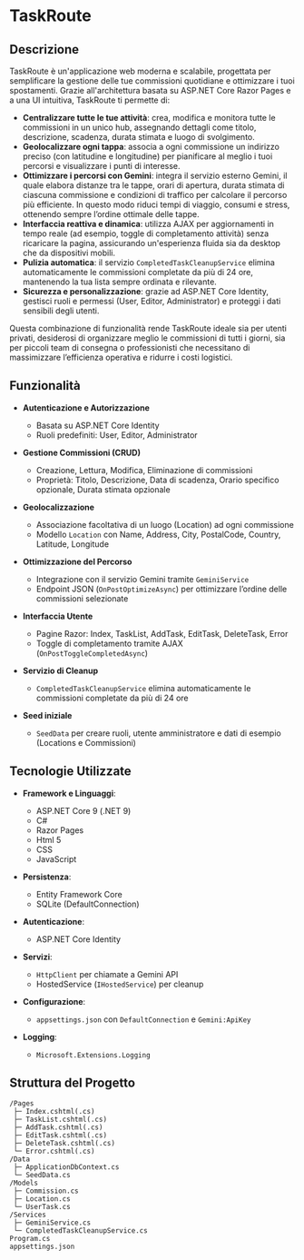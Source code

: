 # TaskRoute

## Descrizione

TaskRoute è un'applicazione web moderna e scalabile, progettata per semplificare la gestione delle tue commissioni quotidiane e ottimizzare i tuoi spostamenti. Grazie all'architettura basata su ASP.NET Core Razor Pages e a una UI intuitiva, TaskRoute ti permette di:

* **Centralizzare tutte le tue attività**: crea, modifica e monitora tutte le commissioni in un unico hub, assegnando dettagli come titolo, descrizione, scadenza, durata stimata e luogo di svolgimento.
* **Geolocalizzare ogni tappa**: associa a ogni commissione un indirizzo preciso (con latitudine e longitudine) per pianificare al meglio i tuoi percorsi e visualizzare i punti di interesse.
* **Ottimizzare i percorsi con Gemini**: integra il servizio esterno Gemini, il quale elabora distanze tra le tappe, orari di apertura, durata stimata di ciascuna commissione e condizioni di traffico per calcolare il percorso più efficiente. In questo modo riduci tempi di viaggio, consumi e stress, ottenendo sempre l’ordine ottimale delle tappe.
* **Interfaccia reattiva e dinamica**: utilizza AJAX per aggiornamenti in tempo reale (ad esempio, toggle di completamento attività) senza ricaricare la pagina, assicurando un'esperienza fluida sia da desktop che da dispositivi mobili.
* **Pulizia automatica**: il servizio `CompletedTaskCleanupService` elimina automaticamente le commissioni completate da più di 24 ore, mantenendo la tua lista sempre ordinata e rilevante.
* **Sicurezza e personalizzazione**: grazie ad ASP.NET Core Identity, gestisci ruoli e permessi (User, Editor, Administrator) e proteggi i dati sensibili degli utenti.

Questa combinazione di funzionalità rende TaskRoute ideale sia per utenti privati, desiderosi di organizzare meglio le commissioni di tutti i giorni, sia per piccoli team di consegna o professionisti che necessitano di massimizzare l’efficienza operativa e ridurre i costi logistici.

## Funzionalità

* **Autenticazione e Autorizzazione**

  * Basata su ASP.NET Core Identity
  * Ruoli predefiniti: User, Editor, Administrator
* **Gestione Commissioni (CRUD)**

  * Creazione, Lettura, Modifica, Eliminazione di commissioni
  * Proprietà: Titolo, Descrizione, Data di scadenza, Orario specifico opzionale, Durata stimata opzionale
* **Geolocalizzazione**

  * Associazione facoltativa di un luogo (Location) ad ogni commissione
  * Modello `Location` con Name, Address, City, PostalCode, Country, Latitude, Longitude
* **Ottimizzazione del Percorso**

  * Integrazione con il servizio Gemini tramite `GeminiService`
  * Endpoint JSON (`OnPostOptimizeAsync`) per ottimizzare l’ordine delle commissioni selezionate
* **Interfaccia Utente**

  * Pagine Razor: Index, TaskList, AddTask, EditTask, DeleteTask, Error
  * Toggle di completamento tramite AJAX (`OnPostToggleCompletedAsync`)
* **Servizio di Cleanup**

  * `CompletedTaskCleanupService` elimina automaticamente le commissioni completate da più di 24 ore
* **Seed iniziale**

  * `SeedData` per creare ruoli, utente amministratore e dati di esempio (Locations e Commissioni)

## Tecnologie Utilizzate

* **Framework e Linguaggi**:

  * ASP.NET Core 9 (.NET 9)
  * C#
  * Razor Pages
  * Html 5
  * CSS
  * JavaScript
* **Persistenza**:

  * Entity Framework Core
  * SQLite (DefaultConnection)
* **Autenticazione**:

  * ASP.NET Core Identity
* **Servizi**:

  * `HttpClient` per chiamate a Gemini API
  * HostedService (`IHostedService`) per cleanup
* **Configurazione**:

  * `appsettings.json` con `DefaultConnection` e `Gemini:ApiKey`
* **Logging**:

  * `Microsoft.Extensions.Logging`

## Struttura del Progetto

```
/Pages
 ├─ Index.cshtml(.cs)
 ├─ TaskList.cshtml(.cs)
 ├─ AddTask.cshtml(.cs)
 ├─ EditTask.cshtml(.cs)
 ├─ DeleteTask.cshtml(.cs)
 └─ Error.cshtml(.cs)
/Data
 ├─ ApplicationDbContext.cs
 └─ SeedData.cs
/Models
 ├─ Commission.cs
 ├─ Location.cs
 └─ UserTask.cs
/Services
 ├─ GeminiService.cs
 └─ CompletedTaskCleanupService.cs
Program.cs
appsettings.json
```


